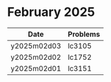 # February 2025

| Date        | Problems |
| ----------- | -------- |
| y2025m02d03 | lc3105   |
| y2025m02d02 | lc1752   |
| y2025m02d01 | lc3151   |
